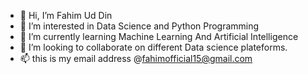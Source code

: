 - 👋 Hi, I’m Fahim Ud Din
- 👀 I’m interested in Data Science and Python Programming
- 🌱 I’m currently learning Machine Learning And Artificial Intelligence
- 💞️ I’m looking to collaborate on different Data science plateforms.
- 📫 this is my email address @fahimofficial15@gmail.com

<!---
fahimOfficial15/fahimOfficial15 is a ✨ special ✨ repository because its `README.md` (this file) appears on your GitHub profile.
You can click the Preview link to take a look at your changes.
--->
